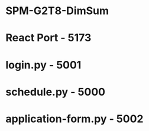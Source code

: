 # SPM-G2T8-DimSum

# React Port - 5173
# login.py - 5001
# schedule.py - 5000
# application-form.py - 5002
